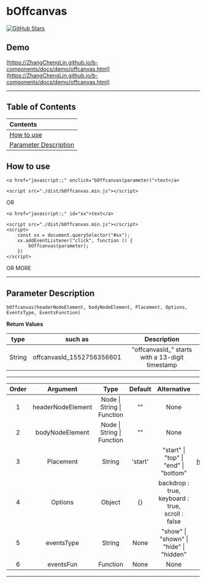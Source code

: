 # bOffcanvas

<a href="https://github.com/ZhangChengLin/b-components" target="_blank"><img alt="GitHub Stars" title="GitHub Stars" src="https://img.shields.io/github/stars/ZhangChengLin/b-components.svg?style=social"></a>

## Demo

[https://ZhangChengLin.github.io/b-components/docs/demo/offcanvas.html](https://ZhangChengLin.github.io/b-components/docs/demo/offcanvas.html)

---

## Table of Contents

| Contents                                        |
|:------------------------------------------------|
| [How to use](#how-to-use)                       |
| [Parameter Description](#parameter-description) |

## How to use

```
<a href="javascript:;" onclick="bOffcanvas(parameter)">text</a>

<script src="./dist/bOffcanvas.min.js"></script>
```

OR

```
<a href="javascript:;" id="xx">text</a>

<script src="./dist/bOffcanvas.min.js"></script>
<script>
    const xx = document.querySelector("#xx");
    xx.addEventListener("click", function () {
        bOffcanvas(parameter);
    })
</script>
```

OR MORE


---

## Parameter Description

```
bOffcanvas(headerNodeElement, bodyNodeElement, Placement, Options, EventsType, EventsFunction)
```


**Return Values**

|  type  |          such as          |                   Description                   |
|:------:|:-------------------------:|:-----------------------------------------------:|
| String | offcanvasId_1552756356601 | "offcanvasId_" starts with a 13-digit timestamp |

---


| Order |     Argument      |                Type                | Default |                       Alternative                        |                            Description                            |
|:-----:|:-----------------:|:----------------------------------:|:-------:|:--------------------------------------------------------:|:-----------------------------------------------------------------:|
|   1   | headerNodeElement | Node &#124; String &#124; Function |   ""    |                           None                           |           h5.offcanvas-title The content of the element           |
|   2   |  bodyNodeElement  | Node &#124; String &#124; Function |   ""    |                           None                           |           div.offcanvas-body The content of the element           |
|   3   |     Placement     |               String               | 'start' |    "start" &#124; "top" &#124; "end" &#124; "bottom"     | https://getbootstrap.com/docs/5.1/components/offcanvas/#placement |
|   4   |      Options      |               Object               |   {}    | backdrop : true,<br/>keyboard : true,<br/>scroll : false |  https://getbootstrap.com/docs/5.1/components/offcanvas/#options  |
|   5   |    eventsType     |               String               |  None   |   "show" &#124; "shown" &#124; "hide" &#124; "hidden"    |  https://getbootstrap.com/docs/5.1/components/offcanvas/#events   |
|   6   |     eventsFun     |              Function              |  None   |                           None                           |  https://getbootstrap.com/docs/5.1/components/offcanvas/#events   |

---
